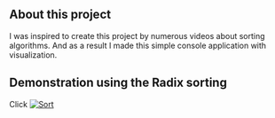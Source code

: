 ## About this project
I was inspired to create this project by numerous videos about sorting algorithms. And as a result I made this simple console application with visualization.

## Demonstration using the Radix sorting
Click
[![Sort](https://img.youtube.com/vi/GGYKeX1p3ts/maxresdefault.jpg)](https://youtu.be/GGYKeX1p3ts)
